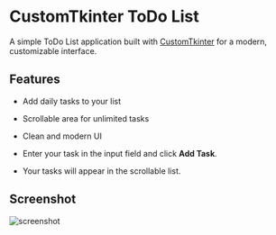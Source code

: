 
# CustomTkinter ToDo List

A simple ToDo List application built with [CustomTkinter](https://github.com/TomSchimansky/CustomTkinter) for a modern, customizable interface.

## Features

- Add daily tasks to your list
- Scrollable area for unlimited tasks
- Clean and modern UI

- Enter your task in the input field and click **Add Task**.
- Your tasks will appear in the scrollable list.

## Screenshot

![screenshot](screenshot.png) <!--<img width="748" height="476" alt="image" src="https://github.com/user-attachments/assets/97e3aa5c-e90c-48c5-8599-5fa718957131" />
 -->
